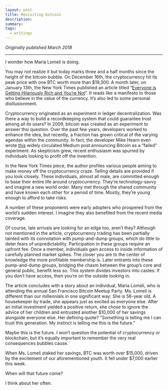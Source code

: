 ```yaml
---
layout: post
title: Revisiting bitcoin
description:
summary:
tags:
  - writings
---
```


_Originally published March 2018_

---

I wonder how Maria Lomeli is doing.

You may not realize it but today marks three and a half months since the height of the bitcoin bubble. On December 16th, the cryptocurrency hit its peak price with one BTC worth more than $19,300. A month later, on January 13th, the New York Times published an article titled “[Everyone is Getting Hilariously Rich and You’re Not](https://mobile.nytimes.com/2018/01/13/style/bitcoin-millionaires.html?referer=https://apple.news/AHtMIbpIwS1WHJ1pBrk5vEA)“. It reads like a manifesto to those who believe in the value of the currency. It’s also led to some personal disillusionment.

Cryptocurrency originated as an experiment in ledger decentralization. Was there a way to build a recordkeeping system that could guarantee trust among all its users? In 2009, bitcoin was created as an experiment to answer thsi question. Over the past few years, developers worked to enhance the idea, but recently, a fraction has grown critical of the varying agendas within the community. In fact, the developer Mike Hearn even wrote [this](https://blog.plan99.net/the-resolution-of-the-bitcoin-experiment-dabb30201f7) widely circulated Medium post announcing Bitcoin as a “failed” experiment. As skepticism grew, recent enthusiasm was spurred by individuals looking to profit off the invention.

In the New York Times piece, the author profiles various people aiming to make money off the cryptocurrency craze. Telling details are provided if you look closely. These individuals, almost all male, are committed enough to base their entire life around cryptocurrency. They’re technology-savvy and imagine a new world order. Many met through the shared community and have known each other for a period of time. Mostly, they’re young enough to afford to take risks.

A number of these proponents were early adopters who prospered from the world’s sudden interest. I imagine they also benefited from the recent media coverage.

Of course, late arrivals are looking for an edge too, aren’t they? Although not mentioned in the article, cryptocurrency trading has been partially tainted with its connotation with pump-and-dump groups, which do little to deter fears of unpredictability. Participation in these groups require an upfront fee. Once a member, individuals gain access to inside information of carefully planned market spikes. The closer you are to the center of knowledge the more profitable membership is. Later entrants into these pump-and-dump groups, bridging the chasm between the group’s core and general public, benefit less so. This system divides investors into castes: If you don’t have access, then you’re on the outside looking in.

The article concludes with a story about an individual, Maria Lomeli, who is attending the annual San Francisco Bitcoin Meetup Party. Ms. Lomeli is different than our millennials in one significant way: She is 56-year old. A housekeeper by trade, she appears just as excited as everyone else. After an initial investment yielded a positive return, she chose to ignore the advice of her children and entrusted another $10,000 of her savings alongside everyone else. Her defining quote? “Something is telling me I can trust this generation. My instinct is telling me this is the future.”

Maybe this is the future. I won’t question the potential of cryptocurrency or blockchain, but it’s equally important to remember the very real consequences bubbles cause.

When Ms. Lomeli staked her savings, BTC was worth over $15,000, driven by the excitement of our aforementioned youth. It fell under $7,000 earlier this week.

When will that future come?

I think about her often.
